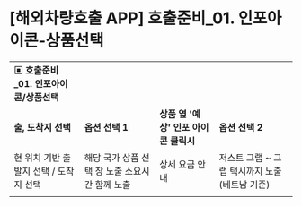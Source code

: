 # [해외차량호출 APP] 호출준비_01. 인포아이콘-상품선택

|  |  |  |  |
| --- | --- | --- | --- |
| **▣ 호출준비\_01. 인포아이콘/상품선택** | | | |
| **출, 도착지 선택** | **옵션 선택 1** | **상품 옆 '예상' 인포 아이콘 클릭시** | **옵션 선택 2** |
| 현 위치 기반 출발지 선택 / 도착지 선택 | 해당 국가 상품 선택 창 노출  소요시간 함께 노출 | 상세 요금 안내 | 저스트 그랩 ~ 그랩 택시까지 노출  (베트남 기준) |
|  |  | |  |